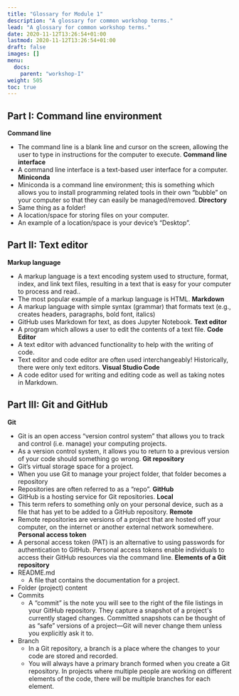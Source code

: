 ```yaml
---
title: "Glossary for Module 1"
description: "A glossary for common workshop terms."
lead: "A glossary for common workshop terms."
date: 2020-11-12T13:26:54+01:00
lastmod: 2020-11-12T13:26:54+01:00
draft: false
images: []
menu:
  docs:
    parent: "workshop-I"
weight: 505
toc: true
---
```


## Part I: Command line environment

**Command line**
- The command line is a blank line and cursor on the screen, allowing the user to type in instructions for the computer to execute.
**Command line interface**
- A command line interface is a text-based user interface for a computer. 
**Miniconda**
- Miniconda is a command line environment; this is something which allows you to install programming related tools in their own “bubble” on your computer so that they can easily be managed/removed.
**Directory**
- Same thing as a folder!
- A location/space for storing files on your computer.
- An example of a location/space is your device’s “Desktop”.


## Part II: Text editor

**Markup language**
- A markup language is a text encoding system used to structure, format, index, and link text files, resulting in a text that is easy for your computer to process and read..
- The most popular example of a markup language is HTML.
**Markdown**
- A markup language with simple syntax (grammar) that formats text (e.g., creates headers, paragraphs, bold font, italics)
- GitHub uses Markdown for text, as does Jupyter Notebook.
**Text editor**
- A program which allows a user to edit the contents of a text file.
**Code Editor**
- A text editor with advanced functionality to help with the writing of code.
- Text editor and code editor are often used interchangeably! Historically, there were only text editors.
**Visual Studio Code**
- A code editor used for writing and editing code as well as taking notes in Markdown.

## Part III: Git and GitHub

**Git**
- Git is an open access “version control system” that allows you to track and control (i.e. manage) your computing projects.
- As a version control system, it allows you to return to a previous version of your code should something go wrong.
**Git repository**
- Git’s virtual storage space for a project. 
- When you use Git to manage your project folder, that folder becomes a repository
- Repositories are often referred to as a “repo”.
**GitHub**
- GitHub is a hosting service for Git repositories.
**Local**
- This term refers to something only on your personal device, such as a file that has yet to be added to a GitHub repository.
**Remote**
- Remote repositories are versions of a project that are hosted off your computer, on the internet or another external network somewhere.
**Personal access token**
- A personal access token (PAT) is an alternative to using passwords for authentication to GitHub. Personal access tokens enable individuals to access their GitHub resources via the command line. 
**Elements of a Git repository**
- README.md
  - A file that contains the documentation for a project. 
- Folder (project) content
- Commits
  - A “commit” is the note you will see to the right of the file listings in your GitHub repository. They capture a snapshot of a project's currently staged changes. Committed snapshots can be thought of as “safe” versions of a project—Git will never change them unless you explicitly ask it to. 
- Branch
  - In a Git repository, a branch is a place where the changes to your code are stored and recorded.
  - You will always have a primary branch formed when you create a Git repository. In projects where multiple people are working on different elements of the code, there will be multiple branches for each element.
